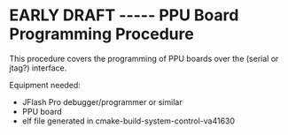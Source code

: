 # EARLY DRAFT ----- PPU Board Programming Procedure

This procedure covers the programming of PPU boards over the (serial or jtag?) interface.

Equipment needed:

- JFlash Pro debugger/programmer or similar
- PPU board
- elf file generated in cmake-build-system-control-va41630